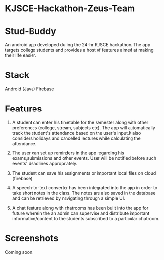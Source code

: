 # KJSCE-Hackathon-Zeus-Team
# Stud-Buddy

An android app developed during the 24-hr KJSCE hackathon. The app targets college students and provides a host of features aimed at making their life easier.

# Stack
Android (Java)
Firebase


# Features

1) A student can enter his timetable for the semester along with other preferences (college, stream, subjects etc).
The app will automatically track the student's attendance based on the user's input.It also considers holidays and cancelled lectures while calculating the attendance.

2) The user can set up reminders in the app regarding his exams,submissions and other events. User will be notified before such events' deadlines appropriately.

3) The student can save his assignments or important local files on cloud (firebase).

3) A speech-to-text converter has been integrated into the app in order to take short notes in the class. The notes are also saved in the database and can be retrieved by navigating through a simple UI.

4) A chat feature along with chatrooms has been built into the app for future wherein the an admin can supervise and distribute important information/content to the students subscribed to a particular chatroom.


# Screenshots

Coming soon.
